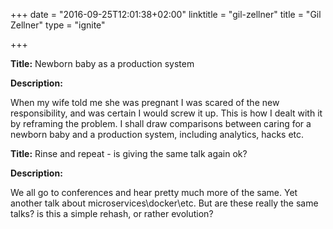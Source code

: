 +++
date = "2016-09-25T12:01:38+02:00"
linktitle = "gil-zellner"
title = "Gil Zellner"
type = "ignite"

+++

<div class="span-15  ">
  <div class="span-15  last ">
  <p><strong>Title:</strong>
Newborn baby as a production system
</p>

<p><strong>Description:</strong></p>

<p>
When my wife told me she was pregnant I was scared of the new responsibility, and was certain I would screw it up. This is how I dealt with it by reframing the problem. I shall draw comparisons between caring for a newborn baby and a production system, including analytics, hacks etc.
</p>


  <p><strong>Title:</strong>
Rinse and repeat - is giving the same talk again ok?</p>

<p><strong>Description:</strong></p>

<p>
We all go to conferences and hear pretty much more of the same. Yet another talk about microservices\docker\etc. But are these really the same talks? is this a simple rehash, or rather evolution?
</p>

<p>

  </div>
</div>

